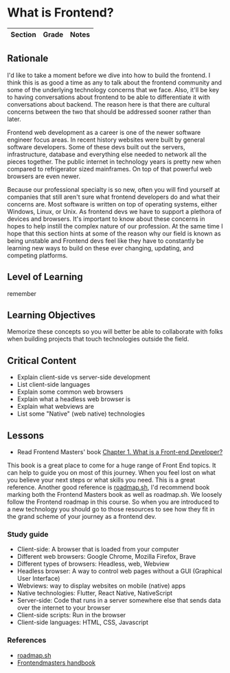 # What is Frontend?

| Section | Grade | Notes |
| --- | --- | --- |

## Rationale

I'd like to take a moment before we dive into how to build the frontend. I think this is as good a time as any to talk about the frontend community and some of the underlying technology concerns that we face. Also, it'll be key to having conversations about frontend to be able to differentiate it with conversations about backend. The reason here is that there are cultural concerns between the two that should be addressed sooner rather than later.

Frontend web development as a career is one of the newer software engineer focus areas. In recent history websites were built by general software developers. Some of these devs built out the servers, infrastructure, database and everything else needed to network all the pieces together. The public internet in technology years is pretty new when compared to refrigerator sized mainframes. On top of that powerful web browsers are even newer.

Because our professional specialty is so new, often you will find yourself at companies that still aren't sure what frontend developers do and what their concerns are. Most software is written on top of operating systems, either Windows, Linux, or Unix. As frontend devs we have to support a plethora of devices and browsers. It's important to know about these concerns in hopes to help instill the complex nature of our profession. At the same time I hope that this section hints at some of the reason why our field is known as being unstable and Frontend devs feel like they have to constantly be learning new ways to build on these ever changing, updating, and competing platforms.

## Level of Learning

remember

## Learning Objectives

Memorize these concepts so you will better be able to collaborate with folks when building projects that touch technologies outside the field.

## Critical Content

- Explain client-side vs server-side development
- List client-side languages
- Explain some common web browsers
- Explain what a headless web browser is
- Explain what webviews are
- List some "Native" (web native) technologies

## Lessons

- Read Frontend Masters' book [Chapter 1. What is a Front-end Developer?](https://frontendmasters.com/books/front-end-handbook/2019/#2)

This book is a great place to come for a huge range of Front End topics. It can help to guide you on most of this journey. When you feel lost on what you believe your next steps or what skills you need. This is a great reference. Another good reference is [roadmap.sh](https://roadmap.sh/), I'd recommend book marking both the Frontend Masters book as well as roadmap.sh. We loosely follow the Frontend roadmap in this course. So when you are introduced to a new technology you should go to those resources to see how they fit in the grand scheme of your journey as a frontend dev.

### Study guide

- Client-side: A browser that is loaded from your computer
- Different web browsers: Google Chrome, Mozilla Firefox, Brave
- Different types of browsers: Headless, web, Webview
- Headless browser: A way to control web pages without a GUI (Graphical User Interface)
- Webviews: way to display websites on mobile (native) apps
- Native technologies: Flutter, React Native, NativeScript
- Server-side: Code that runs in a server somewhere else that sends data over the internet to your browser
- Client-side scripts: Run in the browser
- Client-side languages: HTML, CSS, Javascript

### References

- [roadmap.sh](https://roadmap.sh/)
- [Frontendmasters handbook](https://frontendmasters.com/books/front-end-handbook/2019/)
